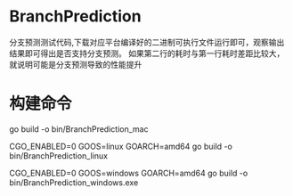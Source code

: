 # BranchPrediction
分支预测测试代码,下载对应平台编译好的二进制可执行文件运行即可，观察输出结果即可得出是否支持分支预测。
如果第二行的耗时与第一行耗时差距比较大，就说明可能是分支预测导致的性能提升
# 构建命令
go build -o bin/BranchPrediction_mac 

CGO_ENABLED=0 GOOS=linux GOARCH=amd64 go build -o bin/BranchPrediction_linux 

CGO_ENABLED=0 GOOS=windows GOARCH=amd64 go build -o bin/BranchPrediction_windows.exe 

